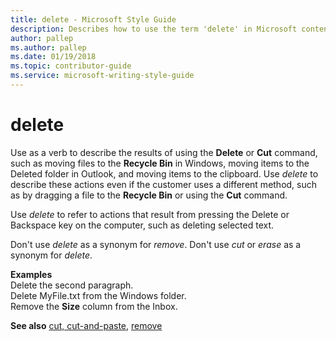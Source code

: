 ```yaml
---
title: delete - Microsoft Style Guide
description: Describes how to use the term 'delete' in Microsoft content and provides examples of the term's usage.
author: pallep
ms.author: pallep
ms.date: 01/19/2018
ms.topic: contributor-guide
ms.service: microsoft-writing-style-guide
---
```


# delete

Use as a verb to describe the results of using the **Delete** or **Cut** command, such as moving files to the **Recycle Bin** in Windows, moving items to the Deleted folder in Outlook, and moving items to the clipboard. Use *delete* to describe these actions even if the customer uses a different method, such as by dragging a file to the **Recycle Bin** or using the **Cut** command.

Use *delete* to refer to actions that result from pressing the Delete or Backspace key on the computer, such as deleting selected text.

Don't use *delete* as a synonym for *remove*. Don't use *cut* or *erase* as a synonym for *delete*.

**Examples**  
Delete the second paragraph.  
Delete MyFile.txt from the Windows folder.  
Remove the **Size** column from the Inbox.  

**See also** [cut, cut-and-paste](../c/cut-and-paste.md), [remove](../r/remove.md)
